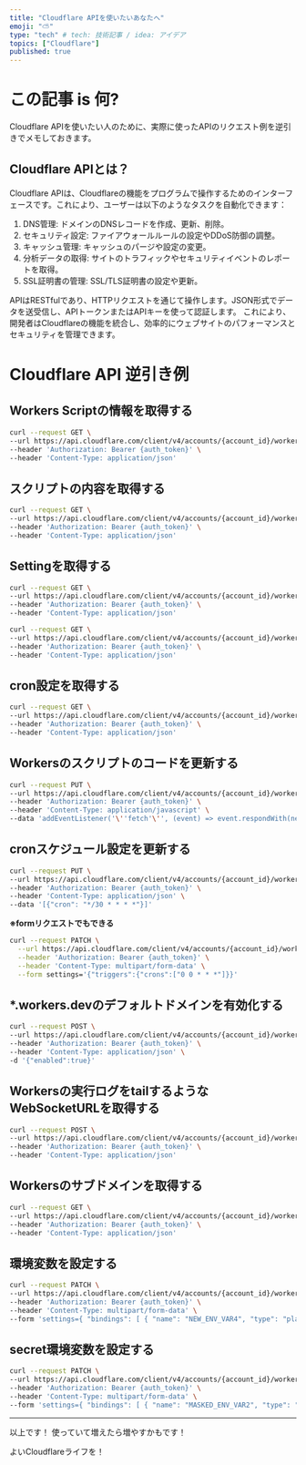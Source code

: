 ```yaml
---
title: "Cloudflare APIを使いたいあなたへ"
emoji: "⛅"
type: "tech" # tech: 技術記事 / idea: アイデア
topics: ["Cloudflare"]
published: true
---
```


# この記事 is 何?

Cloudflare APIを使いたい人のために、実際に使ったAPIのリクエスト例を逆引きでメモしておきます。


## Cloudflare APIとは？

Cloudflare APIは、Cloudflareの機能をプログラムで操作するためのインターフェースです。これにより、ユーザーは以下のようなタスクを自動化できます：

1. DNS管理: ドメインのDNSレコードを作成、更新、削除。
2. セキュリティ設定: ファイアウォールルールの設定やDDoS防御の調整。
3. キャッシュ管理: キャッシュのパージや設定の変更。
4. 分析データの取得: サイトのトラフィックやセキュリティイベントのレポートを取得。
5. SSL証明書の管理: SSL/TLS証明書の設定や更新。


APIはRESTfulであり、HTTPリクエストを通じて操作します。JSON形式でデータを送受信し、APIトークンまたはAPIキーを使って認証します。
これにより、開発者はCloudflareの機能を統合し、効率的にウェブサイトのパフォーマンスとセキュリティを管理できます。


# Cloudflare API 逆引き例

## Workers Scriptの情報を取得する

```sh
curl --request GET \
--url https://api.cloudflare.com/client/v4/accounts/{account_id}/workers/scripts \
--header 'Authorization: Bearer {auth_token}' \
--header 'Content-Type: application/json'
```



## スクリプトの内容を取得する

```sh
curl --request GET \
--url https://api.cloudflare.com/client/v4/accounts/{account_id}/workers/scripts/{script_name}/content/v2 \
--header 'Authorization: Bearer {auth_token}' \
--header 'Content-Type: application/json'
```



## Settingを取得する

```sh
curl --request GET \
--url https://api.cloudflare.com/client/v4/accounts/{account_id}/workers/scripts/{script_name}/script-settings \
--header 'Authorization: Bearer {auth_token}' \
--header 'Content-Type: application/json'
```

```sh
curl --request GET \
--url https://api.cloudflare.com/client/v4/accounts/{account_id}/workers/scripts/{script_name}/settings \
--header 'Authorization: Bearer {auth_token}' \
--header 'Content-Type: application/json'
```





## cron設定を取得する

```sh
curl --request GET \
--url https://api.cloudflare.com/client/v4/accounts/{account_id}/workers/scripts/{script_name}/schedules \
--header 'Authorization: Bearer {auth_token}' \
--header 'Content-Type: application/json'
```

## Workersのスクリプトのコードを更新する

```sh
curl --request PUT \
--url https://api.cloudflare.com/client/v4/accounts/{account_id}/workers/scripts/{script_name} \
--header 'Authorization: Bearer {auth_token}' \
--header 'Content-Type: application/javascript' \
--data 'addEventListener('\''fetch'\'', (event) => event.respondWith(new Response('\''OK'\'')))'
```





## cronスケジュール設定を更新する

```sh
curl --request PUT \
--url https://api.cloudflare.com/client/v4/accounts/{account_id}/workers/scripts/{script_name}/schedules \
--header 'Authorization: Bearer {auth_token}' \
--header 'Content-Type: application/json' \
--data '[{"cron": "*/30 * * * *"}]'
```



**※formリクエストでもできる**

```sh
curl --request PATCH \
  --url https://api.cloudflare.com/client/v4/accounts/{account_id}/workers/scripts/{script_name}/settings \
  --header 'Authorization: Bearer {auth_token}' \
  --header 'Content-Type: multipart/form-data' \
  --form settings='{"triggers":{"crons":["0 0 * * *"]}}'
```

## *.workers.devのデフォルトドメインを有効化する

```sh
curl --request POST \
--url https://api.cloudflare.com/client/v4/accounts/{account_id}/workers/scripts/{script_name}/subdomain \
--header 'Authorization: Bearer {auth_token}' \
--header 'Content-Type: application/json' \
-d '{"enabled":true}'
```

## Workersの実行ログをtailするようなWebSocketURLを取得する

```sh
curl --request POST \
--url https://api.cloudflare.com/client/v4/accounts/{account_id}/workers/scripts/{script_name}/tails \
--header 'Authorization: Bearer {auth_token}' \
--header 'Content-Type: application/json'
```

## Workersのサブドメインを取得する


```sh
curl --request GET \
--url https://api.cloudflare.com/client/v4/accounts/{account_id}/workers/subdomain \
--header 'Authorization: Bearer {auth_token}' \
--header 'Content-Type: application/json'
```




## 環境変数を設定する

```sh
curl --request PATCH \
--url https://api.cloudflare.com/client/v4/accounts/{account_id}/workers/scripts/{script_name}/settings \
--header 'Authorization: Bearer {auth_token}' \
--header 'Content-Type: multipart/form-data' \
--form 'settings={ "bindings": [ { "name": "NEW_ENV_VAR4", "type": "plain_text", "text": "value4" } ] }'
```

## secret環境変数を設定する

```sh
curl --request PATCH \
--url https://api.cloudflare.com/client/v4/accounts/{account_id}/workers/scripts/{script_name}/settings \
--header 'Authorization: Bearer {auth_token}' \
--header 'Content-Type: multipart/form-data' \
--form 'settings={ "bindings": [ { "name": "MASKED_ENV_VAR2", "type": "secret_text", "text": "XXXXXX2" } ] }'
```

----

以上です！
使っていて増えたら増やすかもです！

よいCloudflareライフを！

